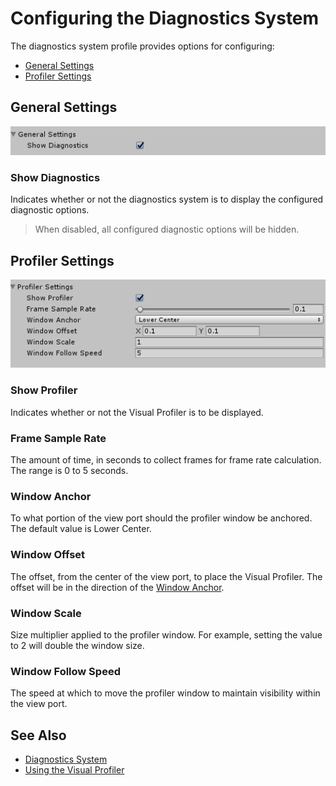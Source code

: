 # Configuring the Diagnostics System

The diagnostics system profile provides options for configuring:
- [General Settings](#general-settings)
- [Profiler Settings](#profiler-settings)

## General Settings

![Diagnostics General Settings](../../External/ReadMeImages/Diagnostics/DiagnosticsGeneralSettings.png)

### Show Diagnostics

Indicates whether or not the diagnostics system is to display the configured diagnostic options.

> When disabled, all configured diagnostic options will be hidden.

## Profiler Settings

![Diagnostics Profiler Settings](../../External/ReadMeImages/Diagnostics/DiagnosticsProfilerSettings.png)

### Show Profiler

Indicates whether or not the Visual Profiler is to be displayed.

### Frame Sample Rate

The amount of time, in seconds to collect frames for frame rate calculation. The range is 0 to 5 seconds.

### Window Anchor

To what portion of the view port should the profiler window be anchored. The default value is Lower Center.

### Window Offset

The offset, from the center of the view port, to place the Visual Profiler. The offset will be in the direction
of the [Window Anchor](#window-anchor).

### Window Scale

Size multiplier applied to the profiler window. For example, setting the value to 2 will double the window size.

### Window Follow Speed

The speed at which to move the profiler window to maintain visibility within the view port.

## See Also

- [Diagnostics System](DiagnosticsSystemGettingStarted.md)
- [Using the Visual Profiler](../TODO.md)

